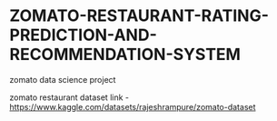 # ZOMATO-RESTAURANT-RATING-PREDICTION-AND-RECOMMENDATION-SYSTEM
zomato data science project

zomato restaurant dataset link - https://www.kaggle.com/datasets/rajeshrampure/zomato-dataset
